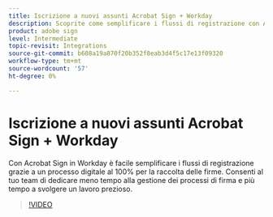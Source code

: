 ```yaml
---
title: Iscrizione a nuovi assunti Acrobat Sign + Workday
description: Scoprite come semplificare i flussi di registrazione con Acrobat Sign + Workday
product: adobe sign
level: Intermediate
topic-revisit: Integrations
source-git-commit: b608a19a870f20b352f8eab3d4f5c17e13f09320
workflow-type: tm+mt
source-wordcount: '57'
ht-degree: 0%

---
```


# Iscrizione a nuovi assunti Acrobat Sign + Workday

Con Acrobat Sign in Workday è facile semplificare i flussi di registrazione grazie a un processo digitale al 100% per la raccolta delle firme. Consenti al tuo team di dedicare meno tempo alla gestione dei processi di firma e più tempo a svolgere un lavoro prezioso.

>[!VIDEO](https://video.tv.adobe.com/v/3418984?quality=12&learn=on&hidetitle=true)
